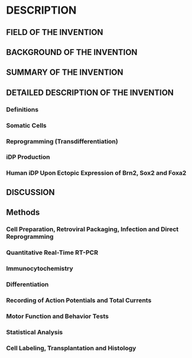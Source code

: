 # DESCRIPTION

## FIELD OF THE INVENTION

## BACKGROUND OF THE INVENTION

## SUMMARY OF THE INVENTION

## DETAILED DESCRIPTION OF THE INVENTION

### Definitions

### Somatic Cells

### Reprogramming (Transdifferentiation)

### iDP Production

### Human iDP Upon Ectopic Expression of Brn2, Sox2 and Foxa2

## DISCUSSION

## Methods

### Cell Preparation, Retroviral Packaging, Infection and Direct Reprogramming

### Quantitative Real-Time RT-PCR

### Immunocytochemistry

### Differentiation

### Recording of Action Potentials and Total Currents

### Motor Function and Behavior Tests

### Statistical Analysis

### Cell Labeling, Transplantation and Histology

